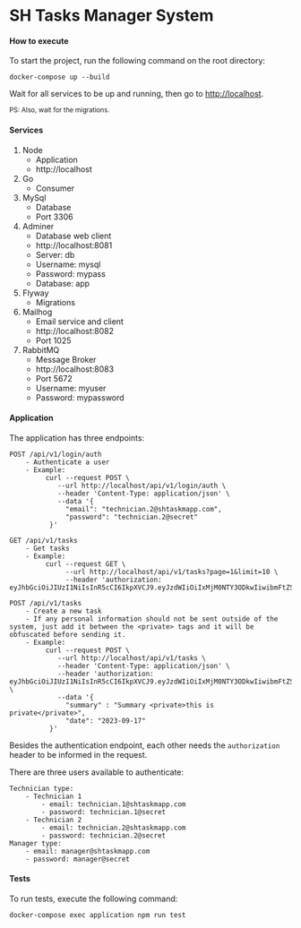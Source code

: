 # SH Tasks Manager System

#### How to execute
To start the project, run the following command on the root directory:

```
docker-compose up --build
```

Wait for all services to be up and running, then go to [http://localhost](http://localhost).

<sub>PS: Also, wait for the migrations.</sub>

#### Services
1. Node
    - Application
    - http://localhost
2. Go
    - Consumer
3. MySql
    - Database
    - Port 3306
4. Adminer
    - Database web client
    - http://localhost:8081
    - Server: db
    - Username: mysql
    - Password: mypass
    - Database: app
5. Flyway
    - Migrations
6. Mailhog
    - Email service and client
    - http://localhost:8082
    - Port 1025
7. RabbitMQ
    - Message Broker
    - http://localhost:8083
    - Port 5672
    - Username: myuser
    - Password: mypassword

#### Application
The application has three endpoints:

```
POST /api/v1/login/auth
    - Authenticate a user
    - Example: 
         curl --request POST \
            --url http://localhost/api/v1/login/auth \
            --header 'Content-Type: application/json' \
            --data '{
              "email": "technician.2@shtaskmapp.com",
              "password": "technician.2@secret"
          }'
                
GET /api/v1/tasks
    - Get tasks
    - Example: 
         curl --request GET \
              --url http://localhost/api/v1/tasks?page=1&limit=10 \
              --header 'authorization: eyJhbGciOiJIUzI1NiIsInR5cCI6IkpXVCJ9.eyJzdWIiOiIxMjM0NTY3ODkwIiwibmFtZSI6IkpvaG4gRG9lIiwiaWF0IjoxNTE2MjM5MDIyfQ.SflKxwRJSMeKKF2QT4fwpMeJf36POk6yJV_adQssw5c'

POST /api/v1/tasks
    - Create a new task
    - If any personal information should not be sent outside of the system, just add it between the <private> tags and it will be obfuscated before sending it.
    - Example: 
         curl --request POST \
            --url http://localhost/api/v1/tasks \
            --header 'Content-Type: application/json' \
            --header 'authorization: eyJhbGciOiJIUzI1NiIsInR5cCI6IkpXVCJ9.eyJzdWIiOiIxMjM0NTY3ODkwIiwibmFtZSI6IkpvaG4gRG9lIiwiaWF0IjoxNTE2MjM5MDIyfQ.SflKxwRJSMeKKF2QT4fwpMeJf36POk6yJV_adQssw5c' \
            --data '{
              "summary" : "Summary <private>this is private</private>",
              "date": "2023-09-17"
          }'
```

Besides the authentication endpoint, each other needs the ```authorization``` header to be informed in the request.

There are three users available to authenticate:

```
Technician type:
    - Technician 1 
        - email: technician.1@shtaskmapp.com 
        - password: technician.1@secret
    - Technician 2
        - email: technician.2@shtaskmapp.com 
        - password: technician.2@secret
Manager type:
    - email: manager@shtaskmapp.com 
    - password: manager@secret
```

#### Tests
To run tests, execute the following command:
```
docker-compose exec application npm run test
```